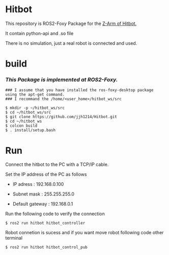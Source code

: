# Hitbot

This repository is ROS2-Foxy Package for the [Z-Arm of Hitbot.](https://www.hitbotrobot.com/category/product-center/4-axis-robot-arm/)

It contain python-api and .so file

There is no simulation, just a real robot is connected and used.

# build
### *This Package is implemented at ROS2-Foxy.*
```
### I assume that you have installed the ros-foxy-desktop package using the apt-get command.
### I recommand the /home/<user_home>/hitbot_ws/src

$ mkdir -p ~/hitbot_ws/src
$ cd ~/hitbot_ws/src
$ git clone https://github.com/jjh1214/Hitbot.git
$ cd ~/hitbot_ws
$ colcon build
$ . install/setup.bash

```

# Run
Connect the hitbot to the PC with a TCP/IP cable.

Set the IP address of the PC as follows

- IP adress : 192.168.0.100

- Subnet mask : 255.255.255.0

- Default gateway : 192.168.0.1

Run the following code to verify the connection

```
$ ros2 run hitbot hitbot_controller
```

Robot connetion is sucess and if you want move robot following code other terminal
```
$ ros2 run hitbot hitbot_control_pub
```